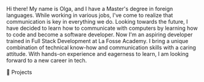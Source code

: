 Hi there! My name is Olga, and I have a Master's degree in foreign languages.
While working in various jobs, I've come to realize that communication is key in everything we do. 
Looking towards the future, I have decided to learn how to communicate with computers 
by learning how to code and become a software developer.
Now I'm an aspiring developer trained in Full Stack Development at La Fosse Academy. 
I bring a unique combination of technical know-how and communication skills with a caring attitude.
With hands-on experience and eagerness to learn, I am looking forward to a new career in tech.


  


💼 Projects

